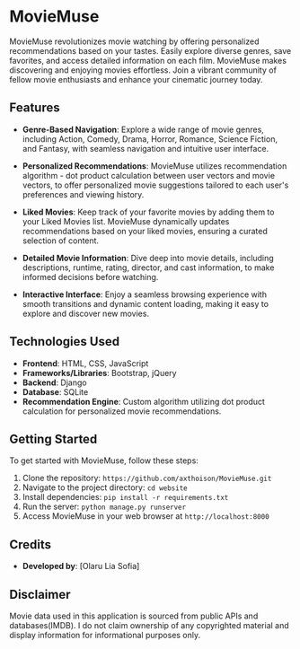 # MovieMuse

MovieMuse revolutionizes movie watching by offering personalized recommendations based on your tastes. Easily explore diverse genres, save favorites, and access detailed information on each film. MovieMuse makes discovering and enjoying movies effortless. Join a vibrant community of fellow movie enthusiasts and enhance your cinematic journey today.

## Features

- **Genre-Based Navigation**: Explore a wide range of movie genres, including Action, Comedy, Drama, Horror, Romance, Science Fiction, and Fantasy, with seamless navigation and intuitive user interface.

- **Personalized Recommendations**: MovieMuse utilizes recommendation algorithm - dot product calculation between user vectors and movie vectors, to offer personalized movie suggestions tailored to each user's preferences and viewing history.

- **Liked Movies**: Keep track of your favorite movies by adding them to your Liked Movies list. MovieMuse dynamically updates recommendations based on your liked movies, ensuring a curated selection of content.

- **Detailed Movie Information**: Dive deep into movie details, including descriptions, runtime, rating, director, and cast information, to make informed decisions before watching.

- **Interactive Interface**: Enjoy a seamless browsing experience with smooth transitions and dynamic content loading, making it easy to explore and discover new movies.

## Technologies Used

- **Frontend**: HTML, CSS, JavaScript
- **Frameworks/Libraries**: Bootstrap, jQuery
- **Backend**: Django 
- **Database**: SQLite 
- **Recommendation Engine**: Custom algorithm utilizing dot product calculation for personalized movie recommendations.

## Getting Started

To get started with MovieMuse, follow these steps:

1. Clone the repository: `https://github.com/axthoison/MovieMuse.git`
2. Navigate to the project directory: `cd website`
3. Install dependencies: `pip install -r requirements.txt`
4. Run the server: `python manage.py runserver`
5. Access MovieMuse in your web browser at `http://localhost:8000`


## Credits

- **Developed by**: [Olaru Lia Sofia]


## Disclaimer

Movie data used in this application is sourced from public APIs and databases(IMDB). I do not claim ownership of any copyrighted material and display information for informational purposes only.

